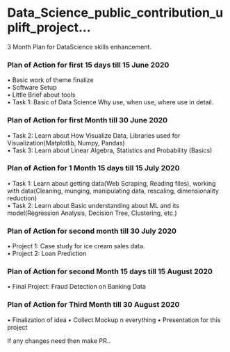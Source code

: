 # Data_Science_public_contribution_uplift_project...
3 Month Plan for DataScience skills enhancement.

### Plan of Action for first 15 days till 15 June 2020 

•	Basic work of theme finalize <br>
•	Software Setup <br>
•	Little Brief about tools <br>
•	Task 1: Basic of Data Science Why use, when use, where use in detail. <br>

### Plan of Action for first Month till 30 June 2020

•	Task 2: Learn about How Visualize Data, Libraries used for Visualization(Matplotlib, Numpy, Pandas) <br>
•	Task 3: Learn about Linear Algebra, Statistics and Probability (Basics)<br>

### Plan of Action for 1 Month 15 days till 15 July 2020

•	Task 1: Learn about getting data(Web Scraping, Reading files), working with data(Cleaning, munging, manipulating data, rescaling, dimensionality reduction) <br>
•	Task 2: Learn about Basic understanding about ML and its model(Regression Analysis, Decision Tree, Clustering, etc.) <br>

### Plan of Action for second month till 30 July 2020

•	Project 1: Case study for ice cream sales data. <br>
•	Project 2: Loan Prediction <br>

### Plan of Action for second Month 15 days till 15 August 2020

•	Final Project: Fraud Detection on Banking Data

### Plan of Action for Third Month till 30 August 2020

•	Finalization of idea
•	Collect Mockup n everything
•	Presentation for this project

If any changes need then make PR..
